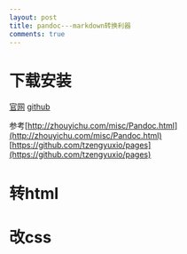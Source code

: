 ```yaml
---
layout: post
title: pandoc---markdown转换利器 
comments: true
---
```


# 下载安装

[官网](http://johnmacfarlane.net/pandoc/installing.html)
[github](https://github.com/jgm/pandoc/releases)

参考[http://zhouyichu.com/misc/Pandoc.html](http://zhouyichu.com/misc/Pandoc.html)
[https://github.com/tzengyuxio/pages](https://github.com/tzengyuxio/pages)

# 转html

# 改css




